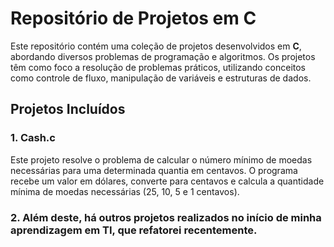# Repositório de Projetos em C

Este repositório contém uma coleção de projetos desenvolvidos em **C**, abordando diversos problemas de programação e algoritmos. Os projetos têm como foco a resolução de problemas práticos, utilizando conceitos como controle de fluxo, manipulação de variáveis e estruturas de dados.

## Projetos Incluídos

### 1. **Cash.c**  
Este projeto resolve o problema de calcular o número mínimo de moedas necessárias para uma determinada quantia em centavos. O programa recebe um valor em dólares, converte para centavos e calcula a quantidade mínima de moedas necessárias (25, 10, 5 e 1 centavos).

### 2. Além deste, há outros projetos realizados no início de minha aprendizagem em TI, que refatorei recentemente.
